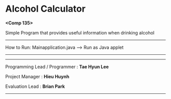 # Alcohol Calculator
<b><Comp 135></b>

Simple Program that provides useful information when drinking alcohol

***
How to Run: Mainapplication.java --> Run as Java applet

***

____________________________________________
Programming Lead / Programmer : <b>Tae Hyun Lee</b>

Project Manager : <b>Hieu Huynh </b>

Evaluation Lead : <b>Brian Park</b>
____________________________________________
